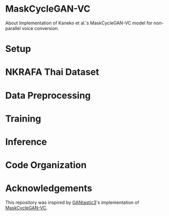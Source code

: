 # MaskCycleGAN-VC
About  Implementation of Kaneko et al.'s MaskCycleGAN-VC model for non-parallel voice conversion.


# Setup

# NKRAFA Thai Dataset

# Data Preprocessing

# Training

# Inference

# Code Organization

# Acknowledgements
This repository was inspired by [GANtastic3](https://github.com/GANtastic3)'s implementation of [MaskCycleGAN-VC](https://github.com/GANtastic3/MaskCycleGAN-VC).
